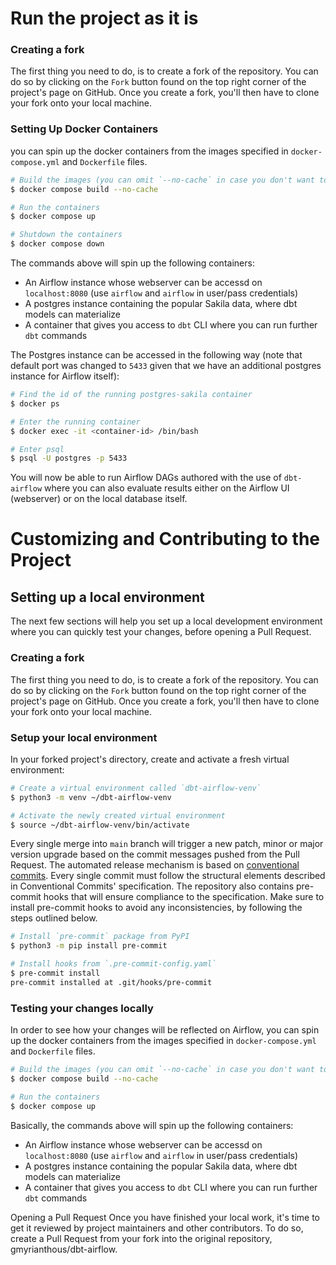 
# Run the project as it is

### Creating a fork 

The first thing you need to do, is to create a fork of the repository. You can do so by clicking on the `Fork`
button found on the top right corner of the project's page on GitHub. Once you create a fork, you'll then have
to clone your fork onto your local machine. 

### Setting Up Docker Containers

you can spin up the docker containers from the images
specified in `docker-compose.yml` and `Dockerfile` files. 

```bash
# Build the images (you can omit `--no-cache` in case you don't want to re-build every layer)
$ docker compose build --no-cache

# Run the containers
$ docker compose up

# Shutdown the containers
$ docker compose down
```
The commands above will spin up the following containers:
- An Airflow instance whose webserver can be accessd on `localhost:8080` (use `airflow` and `airflow` in user/pass credentials)
- A postgres instance containing the popular Sakila data, where dbt models can materialize
- A container that gives you access to `dbt` CLI where you can run further `dbt` commands

The Postgres instance can be accessed in the following way (note that default port was changed to `5433` given that we 
have an additional postgres instance for Airflow itself):
```bash
# Find the id of the running postgres-sakila container
$ docker ps

# Enter the running container
$ docker exec -it <container-id> /bin/bash

# Enter psql
$ psql -U postgres -p 5433 
```

You will now be able to run Airflow DAGs authored with the use of `dbt-airflow` where you can also evaluate results
either on the Airflow UI (webserver) or on the local database itself. 

# Customizing and Contributing to the Project

## Setting up a local environment
The next few sections will help you set up a local development environment where you can quickly test your changes, 
before opening a Pull Request. 

### Creating a fork 

The first thing you need to do, is to create a fork of the repository. You can do so by clicking on the `Fork`
button found on the top right corner of the project's page on GitHub. Once you create a fork, you'll then have
to clone your fork onto your local machine. 

### Setup your local environment
In your forked project's directory, create and activate a fresh virtual environment:
```bash
# Create a virtual environment called `dbt-airflow-venv`
$ python3 -m venv ~/dbt-airflow-venv

# Activate the newly created virtual environment
$ source ~/dbt-airflow-venv/bin/activate
```

Every single merge into `main` branch will trigger a new patch, minor or major version upgrade based on the commit 
messages pushed  from the Pull Request.
The automated release mechanism is based on 
[conventional commits](https://www.conventionalcommits.org/en/v1.0.0/#summary).
Every single commit must follow the structural elements described in Conventional Commits' specification. 
The repository also contains pre-commit hooks that will ensure compliance to the specification. 
Make sure to install pre-commit hooks to avoid any inconsistencies, by following the steps outlined below. 
```bash
# Install `pre-commit` package from PyPI
$ python3 -m pip install pre-commit 

# Install hooks from `.pre-commit-config.yaml`
$ pre-commit install
pre-commit installed at .git/hooks/pre-commit
```

### Testing your changes locally
In order to see how your changes will be reflected on Airflow, you can spin up the docker containers from the images
specified in `docker-compose.yml` and `Dockerfile` files. 

```bash
# Build the images (you can omit `--no-cache` in case you don't want to re-build every layer)
$ docker compose build --no-cache

# Run the containers
$ docker compose up
```
Basically, the commands above will spin up the following containers:
- An Airflow instance whose webserver can be accessd on `localhost:8080` (use `airflow` and `airflow` in user/pass credentials)
- A postgres instance containing the popular Sakila data, where dbt models can materialize
- A container that gives you access to `dbt` CLI where you can run further `dbt` commands

Opening a Pull Request
Once you have finished your local work, it's time to get it reviewed by project maintainers and other contributors. To do so, create a Pull Request from your fork into the original repository, gmyrianthous/dbt-airflow.
